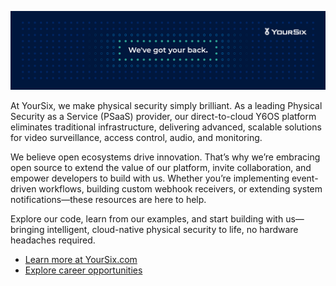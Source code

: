 ![YourSix - We've got your back.](yoursix.png)

At YourSix, we make physical security simply brilliant. As a leading Physical
Security as a Service (PSaaS) provider, our direct-to-cloud Y6OS platform
eliminates traditional infrastructure, delivering advanced, scalable solutions
for video surveillance, access control, audio, and monitoring.

We believe open ecosystems drive innovation. That’s why we’re embracing open
source to extend the value of our platform, invite collaboration, and empower
developers to build with us. Whether you’re implementing event-driven workflows,
building custom webhook receivers, or extending system notifications—these
resources are here to help.

Explore our code, learn from our examples, and start building with us—bringing
intelligent, cloud-native physical security to life, no hardware headaches
required.

- [Learn more at YourSix.com](https://www.yoursix.com)
- [Explore career opportunities](https://www.yoursix.com/about/careers/)